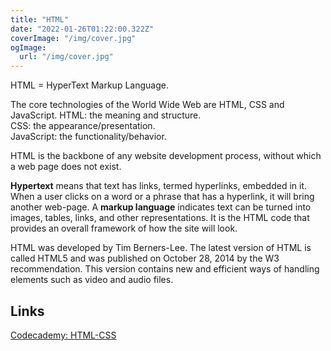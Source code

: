 ```yaml
---
title: "HTML"
date: "2022-01-26T01:22:00.322Z"
coverImage: "/img/cover.jpg"
ogImage:
  url: "/img/cover.jpg"
---
```


HTML = HyperText Markup Language.

The core technologies of the World Wide Web are HTML, CSS and JavaScript.
HTML: the meaning and structure.  
CSS: the appearance/presentation.  
JavaScript: the functionality/behavior.  

HTML is the backbone of any website development process, without which a web page does not exist. 

**Hypertext** means that text has links, termed hyperlinks, embedded in it. When a user clicks on a word or a phrase that has a hyperlink, it will bring another web-page. A **markup language** indicates text can be turned into images, tables, links, and other representations. It is the HTML code that provides an overall framework of how the site will look. 

HTML was developed by Tim Berners-Lee. The latest version of HTML is called HTML5 and was published on October 28, 2014 by the W3 recommendation. This version contains new and efficient ways of handling elements such as video and audio files.

## Links

[Codecademy: HTML-CSS](https://www.codecademy.com/catalog/language/html-css)
